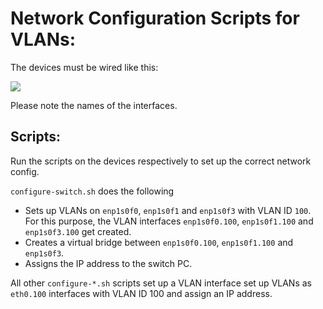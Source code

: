 # Network Configuration Scripts for VLANs:

The devices must be wired like this:

![](network-interface-topology.png)

Please note the names of the interfaces.

## Scripts:
Run the scripts on the devices respectively to set up the correct network config.

`configure-switch.sh` does the following
- Sets up VLANs on `enp1s0f0`, `enp1s0f1` and `enp1s0f3` with VLAN ID `100`. For this purpose, the VLAN interfaces `enp1s0f0.100`, `enp1s0f1.100` and `enp1s0f3.100` get created.
- Creates a virtual bridge between `enp1s0f0.100`, `enp1s0f1.100` and `enp1s0f3`.
- Assigns the IP address to the switch PC.

All other `configure-*.sh` scripts set up a VLAN interface set up VLANs as `eth0.100` interfaces with VLAN ID 100 and assign an IP address.
